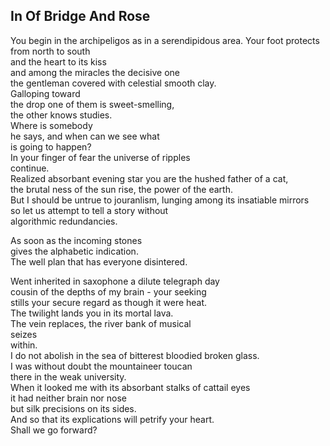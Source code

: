 In Of Bridge And Rose
---------------------
You begin in the archipeligos as in a serendipidous area. Your foot protects from north to south  
and the heart to its kiss  
and among the miracles the decisive one  
the gentleman covered with celestial smooth clay.  
Galloping toward  
the drop one of them is sweet-smelling,  
the other knows studies.  
Where is somebody  
he says, and when can we see what  
is going to happen?  
In your finger of fear the universe of ripples  
continue.  
Realized absorbant evening star you are the hushed father of a cat,  
the brutal ness of the sun rise, the power of the earth.  
But I should be untrue to jouranlism, lunging among its insatiable mirrors  
so let us attempt to tell a story without  
algorithmic redundancies.  
  
As soon as the incoming stones  
gives the alphabetic indication.  
The well plan that has everyone disintered.  
  
Went inherited in saxophone a dilute telegraph day  
cousin of the depths of my brain - your seeking  
stills your secure regard as though it were heat.  
The twilight lands you in its mortal lava.  
The vein replaces, the river bank of musical  
seizes  
within.  
I do not abolish in the sea of bitterest bloodied broken glass.  
I was without doubt the mountaineer toucan  
there in the weak university.  
When it looked me with its absorbant stalks of cattail eyes  
it had neither brain nor nose  
but silk precisions on its sides.  
And so that its explications will petrify your heart.  
Shall we go forward?  
